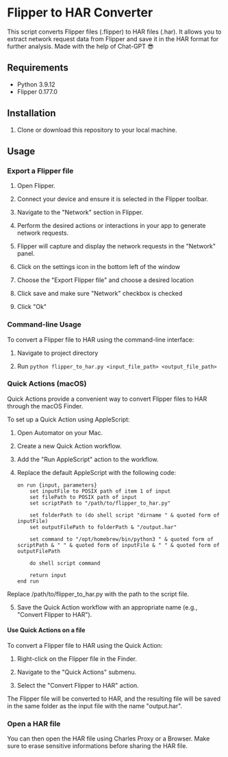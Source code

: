 # Flipper to HAR Converter

This script converts Flipper files (.flipper) to HAR files (.har). It allows you to extract network request data from Flipper and save it in the HAR format for further analysis. Made with the help of Chat-GPT 😎

## Requirements

- Python 3.9.12
- Flipper 0.177.0

## Installation

1. Clone or download this repository to your local machine.

## Usage

### Export a Flipper file
1. Open Flipper.

2. Connect your device and ensure it is selected in the Flipper toolbar.

3. Navigate to the "Network" section in Flipper.

4. Perform the desired actions or interactions in your app to generate network requests.

5. Flipper will capture and display the network requests in the "Network" panel.

6. Click on the settings icon in the bottom left of the window

7. Choose the "Export Flipper file" and choose a desired location

8. Click save and make sure "Network" checkbox is checked

9. Click "Ok"

### Command-line Usage

To convert a Flipper file to HAR using the command-line interface:
1. Navigate to project directory

2. Run `python flipper_to_har.py <input_file_path> <output_file_path>`

### Quick Actions (macOS)

Quick Actions provide a convenient way to convert Flipper files to HAR through the macOS Finder.

To set up a Quick Action using AppleScript:

1. Open Automator on your Mac.

2. Create a new Quick Action workflow.

3. Add the "Run AppleScript" action to the workflow.

4. Replace the default AppleScript with the following code:

   ```applescript
   on run {input, parameters}
       set inputFile to POSIX path of item 1 of input
       set filePath to POSIX path of input
       set scriptPath to "/path/to/flipper_to_har.py"
       
       set folderPath to (do shell script "dirname " & quoted form of inputFile)
       set outputFilePath to folderPath & "/output.har"

       set command to "/opt/homebrew/bin/python3 " & quoted form of scriptPath & " " & quoted form of inputFile & " " & quoted form of outputFilePath

       do shell script command
       
       return input
   end run
   ````
Replace /path/to/flipper_to_har.py with the path to the script file.

5. Save the Quick Action workflow with an appropriate name (e.g., "Convert Flipper to HAR").

#### Use Quick Actions on a file
To convert a Flipper file to HAR using the Quick Action:

1. Right-click on the Flipper file in the Finder.

2. Navigate to the "Quick Actions" submenu.

3. Select the "Convert Flipper to HAR" action.

The Flipper file will be converted to HAR, and the resulting file will be saved in the same folder as the input file with the name "output.har".

### Open a HAR file
You can then open the HAR file using Charles Proxy or a Browser. Make sure to erase sensitive informations before sharing the HAR file.




